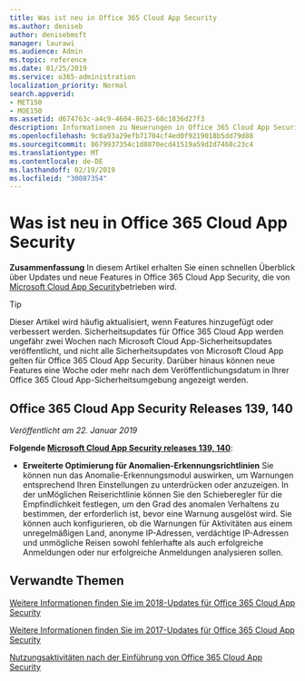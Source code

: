 ```yaml
---
title: Was ist neu in Office 365 Cloud App Security
ms.author: deniseb
author: denisebmsft
manager: laurawi
ms.audience: Admin
ms.topic: reference
ms.date: 01/25/2019
ms.service: o365-administration
localization_priority: Normal
search.appverid:
- MET150
- MOE150
ms.assetid: d674763c-a4c9-4604-8623-68c1836d27f3
description: Informationen zu Neuerungen in Office 365 Cloud App Security
ms.openlocfilehash: 9c0a93a29efb71704cf4ed0f9219018b5dd79d88
ms.sourcegitcommit: 8679937354c1d8870ecd41519a59d2d7468c23c4
ms.translationtype: MT
ms.contentlocale: de-DE
ms.lasthandoff: 02/19/2019
ms.locfileid: "30087354"
---
```

# <a name="what-is-new-in-office-365-cloud-app-security"></a>Was ist neu in Office 365 Cloud App Security

**Zusammenfassung** In diesem Artikel erhalten Sie einen schnellen Überblick über Updates und neue Features in Office 365 Cloud App Security, die von [Microsoft Cloud App Security](https://aka.ms/whatiscas)betrieben wird.
  
> [!TIP]
> Dieser Artikel wird häufig aktualisiert, wenn Features hinzugefügt oder verbessert werden. Sicherheitsupdates für Office 365 Cloud App werden ungefähr zwei Wochen nach Microsoft Cloud App-Sicherheitsupdates veröffentlicht, und nicht alle Sicherheitsupdates von Microsoft Cloud App gelten für Office 365 Cloud App Security. Darüber hinaus können neue Features eine Woche oder mehr nach dem Veröffentlichungsdatum in Ihrer Office 365 Cloud App-Sicherheitsumgebung angezeigt werden.

## <a name="office-365-cloud-app-security-releases-139-140"></a>Office 365 Cloud App Security Releases 139, 140

*Veröffentlicht am 22. Januar 2019*

**Folgende [Microsoft Cloud App Security releases 139, 140](https://docs.microsoft.com/cloud-app-security/release-notes#cloud-app-security-release-139-140)**:

- **Erweiterte Optimierung für Anomalien-Erkennungsrichtlinien** Sie können nun das Anomalie-Erkennungsmodul auswirken, um Warnungen entsprechend Ihren Einstellungen zu unterdrücken oder anzuzeigen. In der unMöglichen Reiserichtlinie können Sie den Schieberegler für die Empfindlichkeit festlegen, um den Grad des anomalen Verhaltens zu bestimmen, der erforderlich ist, bevor eine Warnung ausgelöst wird. Sie können auch konfigurieren, ob die Warnungen für Aktivitäten aus einem unregelmäßigen Land, anonyme IP-Adressen, verdächtige IP-Adressen und unmögliche Reisen sowohl fehlerhafte als auch erfolgreiche Anmeldungen oder nur erfolgreiche Anmeldungen analysieren sollen. 

## <a name="related-topics"></a>Verwandte Themen

[Weitere Informationen finden Sie im 2018-Updates für Office 365 Cloud App Security](new-in-office-365-cas-2018.md)

[Weitere Informationen finden Sie im 2017-Updates für Office 365 Cloud App Security](new-in-office-365-cas-2017.md)
    
[Nutzungsaktivitäten nach der Einführung von Office 365 Cloud App Security](utilization-activities-for-ocas.md)